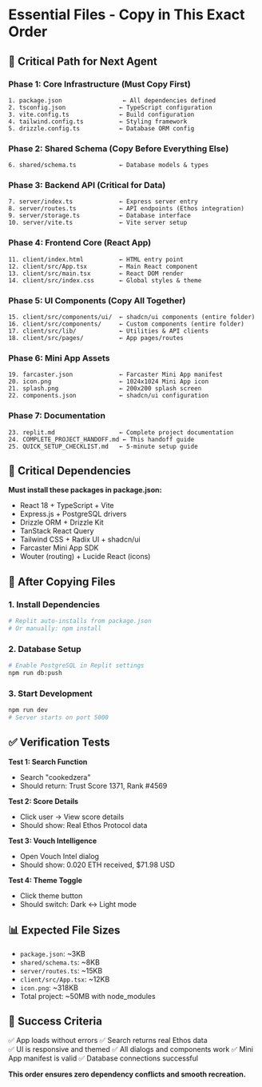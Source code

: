 # Essential Files - Copy in This Exact Order

## 🎯 Critical Path for Next Agent

### Phase 1: Core Infrastructure (Must Copy First)
```
1. package.json                 ← All dependencies defined
2. tsconfig.json               ← TypeScript configuration
3. vite.config.ts              ← Build configuration  
4. tailwind.config.ts          ← Styling framework
5. drizzle.config.ts           ← Database ORM config
```

### Phase 2: Shared Schema (Copy Before Everything Else)
```
6. shared/schema.ts            ← Database models & types
```

### Phase 3: Backend API (Critical for Data)
```
7. server/index.ts             ← Express server entry
8. server/routes.ts            ← API endpoints (Ethos integration)
9. server/storage.ts           ← Database interface
10. server/vite.ts             ← Vite server setup
```

### Phase 4: Frontend Core (React App)
```
11. client/index.html          ← HTML entry point
12. client/src/App.tsx         ← Main React component
13. client/src/main.tsx        ← React DOM render
14. client/src/index.css       ← Global styles & theme
```

### Phase 5: UI Components (Copy All Together)
```
15. client/src/components/ui/  ← shadcn/ui components (entire folder)
16. client/src/components/     ← Custom components (entire folder)
17. client/src/lib/            ← Utilities & API clients
18. client/src/pages/          ← App pages/routes
```

### Phase 6: Mini App Assets
```
19. farcaster.json             ← Farcaster Mini App manifest
20. icon.png                   ← 1024x1024 Mini App icon  
21. splash.png                 ← 200x200 splash screen
22. components.json            ← shadcn/ui configuration
```

### Phase 7: Documentation
```
23. replit.md                  ← Complete project documentation
24. COMPLETE_PROJECT_HANDOFF.md ← This handoff guide
25. QUICK_SETUP_CHECKLIST.md   ← 5-minute setup guide
```

## 🚨 Critical Dependencies

**Must install these packages in package.json:**
- React 18 + TypeScript + Vite
- Express.js + PostgreSQL drivers
- Drizzle ORM + Drizzle Kit
- TanStack React Query
- Tailwind CSS + Radix UI + shadcn/ui
- Farcaster Mini App SDK
- Wouter (routing) + Lucide React (icons)

## 🔄 After Copying Files

### 1. Install Dependencies
```bash
# Replit auto-installs from package.json
# Or manually: npm install
```

### 2. Database Setup
```bash
# Enable PostgreSQL in Replit settings
npm run db:push
```

### 3. Start Development
```bash
npm run dev
# Server starts on port 5000
```

## ✅ Verification Tests

**Test 1: Search Function**
- Search "cookedzera" 
- Should return: Trust Score 1371, Rank #4569

**Test 2: Score Details**
- Click user → View score details
- Should show: Real Ethos Protocol data

**Test 3: Vouch Intelligence** 
- Open Vouch Intel dialog
- Should show: 0.020 ETH received, $71.98 USD

**Test 4: Theme Toggle**
- Click theme button
- Should switch: Dark ↔ Light mode

## 📊 Expected File Sizes
- `package.json`: ~3KB
- `shared/schema.ts`: ~8KB  
- `server/routes.ts`: ~15KB
- `client/src/App.tsx`: ~12KB
- `icon.png`: ~318KB
- Total project: ~50MB with node_modules

## 🎯 Success Criteria

✅ App loads without errors
✅ Search returns real Ethos data  
✅ UI is responsive and themed
✅ All dialogs and components work
✅ Mini App manifest is valid
✅ Database connections successful

**This order ensures zero dependency conflicts and smooth recreation.**
